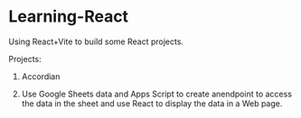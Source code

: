 
# Learning-React

Using React+Vite to build some React projects.

Projects:

1. Accordian

2. Use Google Sheets data and Apps Script to create anendpoint to access the data in the sheet and use React to display the data in a Web page.